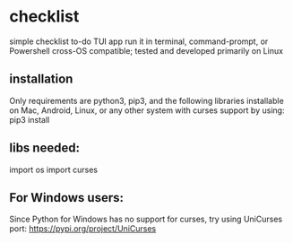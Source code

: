 # checklist
simple checklist to-do TUI app
run it in terminal, command-prompt, or Powershell
cross-OS compatible; tested and developed primarily on Linux

## installation
Only requirements are python3, pip3, and the following libraries installable on Mac, Android, Linux, or any other system with curses support by using:
pip3 install <lib>

## libs needed:
import os
import curses

## For Windows users:
Since Python for Windows has no support for curses, try using UniCurses port:
https://pypi.org/project/UniCurses
